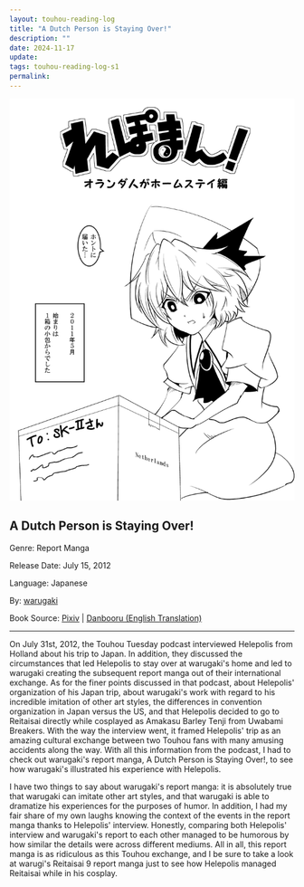 ```yaml
---
layout: touhou-reading-log
title: "A Dutch Person is Staying Over!"
description: ""
date: 2024-11-17
update: 
tags: touhou-reading-log-s1
permalink:
---
```

![A Dutch Person is Staying Over!.webp](/images/indexes-extras/touhou-reading-log/S1/15/cover.webp)
## A Dutch Person is Staying Over!

Genre: Report Manga

Release Date: July 15, 2012

Language: Japanese

By: [warugaki](https://www.pixiv.net/en/users/167132)

Book Source: [Pixiv](https://www.pixiv.net/en/artworks/28653295) | [Danbooru (English Translation)](https://danbooru.donmai.us/pools/5815)
- - -

On July 31st, 2012, the Touhou Tuesday podcast interviewed Helepolis from Holland about his trip to Japan. In addition, they discussed the circumstances that led Helepolis to stay over at warugaki's home and led to warugaki creating the subsequent report manga out of their international exchange.
As for the finer points discussed in that podcast, about Helepolis' organization of his Japan trip, about warugaki's work with regard to his incredible imitation of other art styles, the differences in convention organization in Japan versus the US, and that Helepolis decided to go to Reitaisai directly while cosplayed as Amakasu Barley Tenji from Uwabami Breakers. With the way the interview went, it framed Helepolis' trip as an amazing cultural exchange between two Touhou fans with many amusing accidents along the way. With all this information from the podcast, I had to check out warugaki's report manga, A Dutch Person is Staying Over!, to see how warugaki's illustrated his experience with Helepolis.

I have two things to say about warugaki's report manga: it is absolutely true that warugaki can imitate other art styles, and that warugaki is able to dramatize his experiences for the purposes of humor. In addition, I had my fair share of my own laughs knowing the context of the events in the report manga thanks to Helepolis' interview. Honestly, comparing both Helepolis' interview and warugaki's report to each other managed to be humorous by how similar the details were across different mediums. All in all, this report manga is as ridiculous as this Touhou exchange, and I be sure to take a look at warugi's Reitaisai 9 report manga just to see how Helepolis managed Reitaisai while in his cosplay.